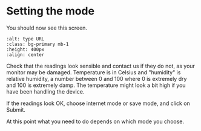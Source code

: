 # Setting the mode

You should now see this screen.  


```{image} /images/v3/select-mode.jpg
:alt: type URL
:class: bg-primary mb-1
:height: 400px
:align: center
```

Check that the readings look sensible and contact us if they do not, as your monitor may be damaged.  Temperature is in Celsius and "humidity" is relative humidity, a number between 0 and 100 where 0 is extremely dry and 100 is extremely damp.   The temperature might look a bit high if you have been handling the device.  

If the readings look OK, choose internet mode or save mode, and click on Submit.  

At this point what you need to do depends on which mode you choose.
